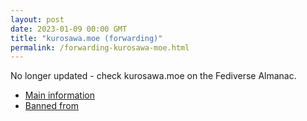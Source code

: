 ```yaml
---
layout: post
date: 2023-01-09 00:00 GMT
title: "kurosawa.moe (forwarding)"
permalink: /forwarding-kurosawa-moe.html
---
```


No longer updated - check kurosawa.moe on the Fediverse Almanac.

* [Main information](https://www.fediversealmanac.com/api/v1/instances/kurosawa.moe)
* [Banned from](https://www.fediversealmanac.com/api/v1/instances/kurosawa.moe/banned_from)

